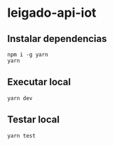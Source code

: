 # leigado-api-iot  

## Instalar dependencias  

  `npm i -g yarn`  
  `yarn`  

## Executar local 
  
  `yarn dev`  

## Testar local 
  
  `yarn test`  
  